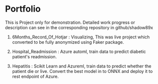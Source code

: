 # Portfolio
This is Project only for demonstration.
Detailed work progress or description can see in the corresponding repository in github/shadow89x

1. 6Months_Record_Of_Hotjar : Visualizing, This was live project which converted to be fully anonymized using Faker package.

2. Hospital_Readmission : Azure automl, train data to predict diabetic patient's readmission.

3. Hepatitis : Scikit Learn and Azureml, train data to predict whether the patient die or live. Convert the best model in to ONNX and deploy it to rest endpoint of Azure.
                              
